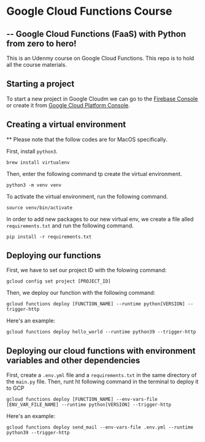 # Google Cloud Functions Course
## -- Google Cloud Functions (FaaS) with Python from zero to hero!

This is an Udenmy course on Google Cloud Functions. This repo is to hold all the course materials.

## Starting a project
To start a new project in Google Cloudm we can go to the [Firebase Console](https://console.firebase.google.com) or create it from [Google Cloud Platform Console](https://console.cloud.google.com).

## Creating a virtual environment
** Please note that the follow codes are for MacOS specifically.

First, install `python3`.
```
brew install virtualenv
```

Then, enter the following command tp create the virtual environment.
```
python3 -m venv venv
```

To activate the virtual environment, run the following command.
```
source venv/bin/activate
```

In order to add new packages to our new virtual env, we create a file alled `requirements.txt`  and run the following command.
```
pip install -r requirements.txt
```
## Deploying our functions
First, we have to set our project ID with the folowing command:
```
gcloud config set project [PROJECT_ID]
```

Then, we deploy our function with the following command:
```
gcloud functions deploy [FUNCTION_NAME] --runtime python[VERSION] --trigger-http
```

Here's an example:
```
gcloud functions deploy hello_world --runtime python39 --trigger-http
```

## Deploying our cloud functions with environment variables and other dependencies
First, create a `.env.yml` file and a `requirements.txt` in the same directory of the `main.py` file.
Then, runt ht following command in the terminal to deploy it to GCP
```
gcloud functions deploy [FUNCTION_NAME] --env-vars-file [ENV_VAR_FILE_NAME] --runtime python[VERSION] --trigger-http
```

Here's an example:
```
gcloud functions deploy send_mail --env-vars-file .env.yml --runtime python39 --trigger-http
```